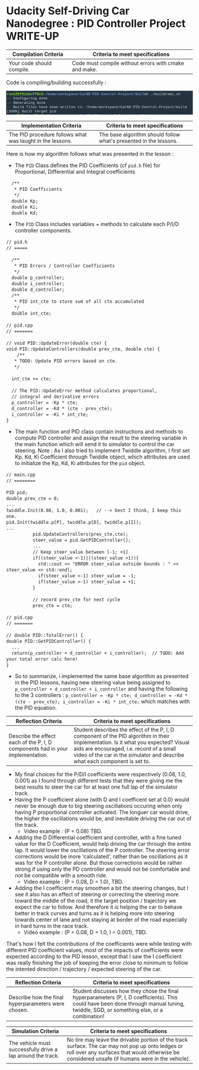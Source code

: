 # Udacity Self-Driving Car Nanodegree : PID Controller Project WRITE-UP

Compilation Criteria | Criteria to meet specifications
-------------------- | -------------------------------
Your code should compile. | Code must compile without errors with cmake and make.

Code is compiling/building successfully : 

![Compilation](/images/005_compilation.png)

Implementation Criteria | Criteria to meet specifications
----------------------- | -------------------------------
The PID procedure follows what was taught in the lessons.| The base algorithm should follow what's presented in the lessons.

Here is how my algorithm follows what was presented in the lesson : 
- The `PID` Class defines the PID Coefficients (cf `pid.h` file) for Proportional, Differential and Integral coefficients
```
  /**
   * PID Coefficients
   */ 
  double Kp;
  double Ki;
  double Kd;
```

- The `PID` Class includes variables + methods to calculate each P/I/D controller components.
```
// pid.h
// =====

  /**
   * PID Errors / Controller Coefficients
   */
  double p_controller;
  double i_controller;
  double d_controller;
  /**
   * PID int_cte to store sum of all cte accumulated
   */ 
  double int_cte;

// pid.cpp
// =======

// void PID::UpdateError(double cte) {
void PID::UpdateControllers(double prev_cte, double cte) {
    /**
   * TODO: Update PID errors based on cte.
   */
  
  int_cte += cte;
  
  // The PID::UpdateError method calculates proportional,
  // integral and derivative errors
  p_controller = -Kp * cte;
  d_controller = -Kd * (cte - prev_cte);
  i_controller = -Ki * int_cte;
}
```
- The main function and PID class contain instructions and methods to compute PID controller and assign the result to the steering variable in the main function which will send it to simulator to control the car steering. Note : As I also tried to implement Twiddle algorithm, I first set Kp, Kd, Ki Coefficient through Twiddle object, which attributes are used to initialize the Kp, Kd, Ki attributes for the `pid` object.
```
// main.cpp
// ========

PID pid;
double prev_cte = 0;
...
twiddle.Init(0.08, 1.0, 0.001);   // --> best I think, I keep this one.
pid.Init(twiddle.p[P], twiddle.p[D], twiddle.p[I]);  
...
          pid.UpdateControllers(prev_cte,cte);
          steer_value = pid.GetPIDController();
          ...
          // Keep steer_value between [-1; +1]
          if((steer_value <-1)||(steer_value >1)){
            std::cout << "ERROR steer_value outside bounds : " << steer_value << std::endl;
            if(steer_value <-1) steer_value = -1;
            if(steer_value >-1) steer_value = +1;
          }

          // record prev_cte for next cycle
          prev_cte = cte;
          
// pid.cpp
// =======

// double PID::TotalError() {
double PID::GetPIDController() {
  ...
  return(p_controller + d_controller + i_controller);  // TODO: Add your total error calc here!
}
```
- So to summarize, i implemented the same base algorithm as presented in the PID lessons, having new steering value being assigned to `p_controller + d_controller + i_controller` and having the following to the 3 controllers : `p_controller = -Kp * cte; d_controller = -Kd * (cte - prev_cte); i_controller = -Ki * int_cte;` which matches with the PID equation. 

Reflection Criteria | Criteria to meet specifications
-------------------- | -------------------------------
Describe the effect each of the P, I, D components had in your implementation. | Student describes the effect of the P, I, D component of the PID algorithm in their implementation. Is it what you expected? Visual aids are encouraged, i.e. record of a small video of the car in the simulator and describe what each component is set to.

- My final choices for the P/D/I coefficients were respectively (0.08, 1.0, 0.001) as I found through different tests that they were giving me the best results to steer the car for at least one full lap of the simulator track.
- Having the P coefficient alone (with D and I coefficent set at 0.0) would never be enough due to big steering oscillations occuring when only having P proportional controller activated. The longuer car would drive, the higher the oscillations would be, and inevitable driving the car out of the track.
  - Video example : (P = 0.08) TBD.
- Adding the D Differential coefficient and controller, with a fine tuned value for the D Coefficient, would help driving the car through the entire lap. It would lower the oscillations of the P controller. The steering error corrections would be more 'calculated', rather than be oscillations as it was for the P controller alone. But those corrections would be rather strong if using only the PD controller and would not be comfortable and not be compatible with a smooth ride.
  - Video example :  (P = 0.08, D = 1.0), TBD.
- Adding the I coefficient may smoothen a bit the steering changes, but I see it also has an effect of steering or correcting the steering more toward the middle of the road, it the target position / trajectory we expect the car to follow. And therefore it is helping the car to behave better in track curves and turns as it is helping more into steering towards center of lane and not staying at border of the road especially in hard turns in the race track.
  - Video example :  (P = 0.08, D = 1.0, I = 0.001), TBD.


That's how I felt the contributions of the coefficients were while testing with different PID coefficient values, most of the impacts of coefficients were expected according to the PID lesson, except that I saw the I coefficient was really finishing the job of keeping the error close to minimum to follow the intented direction / trajectory / expected steering of the car.


Reflection Criteria | Criteria to meet specifications
-------------------- | -------------------------------
Describe how the final hyperparameters were chosen. | Student discusses how they chose the final hyperparameters (P, I, D coefficients). This could have been done through manual tuning, twiddle, SGD, or something else, or a combination!



Simulation Criteria | Criteria to meet specifications
-------------------- | -------------------------------
The vehicle must successfully drive a lap around the track. | No tire may leave the drivable portion of the track surface. The car may not pop up onto ledges or roll over any surfaces that would otherwise be considered unsafe (if humans were in the vehicle).
